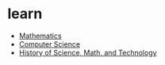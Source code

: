 # learn

* [Mathematics](./math.md)
* [Computer Science](./cs.md)
* [History of Science, Math, and Technology](./scihist.md)
